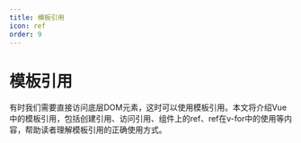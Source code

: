 ```yaml
---
title: 模板引用
icon: ref
order: 9
---
```


# 模板引用

有时我们需要直接访问底层DOM元素，这时可以使用模板引用。本文将介绍Vue中的模板引用，包括创建引用、访问引用、组件上的ref、ref在v-for中的使用等内容，帮助读者理解模板引用的正确使用方式。
